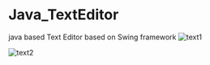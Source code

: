 # Java_TextEditor
java based Text Editor based on Swing framework
![text1](https://github.com/HemanthKolluri/Java_TextEditor/assets/68379389/31f7d433-8e8e-4f96-a682-390ab1dec277)

![text2](https://github.com/HemanthKolluri/Java_TextEditor/assets/68379389/8753b267-8b01-4051-8cda-3fe043074a2b)
